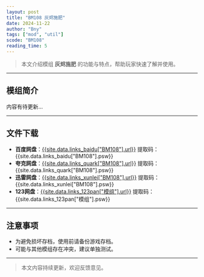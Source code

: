 ```yaml
---
layout: post
title: "BM108 灰烬施肥"
date: 2024-11-22
author: "Bny"
tags: ["mod", "util"]
scode: "BM108"
reading_time: 5
---
```


> 本文介绍模组 **灰烬施肥** 的功能与特点，帮助玩家快速了解并使用。

---

## 模组简介

内容有待更新...

---

## 文件下载
- **百度网盘**：[{{site.data.links_baidu["BM108"].url}}]({{site.data.links_baidu["BM108"].url}}) 提取码：{{site.data.links_baidu["BM108"].psw}}
- **夸克网盘**：[{{site.data.links_quark["BM108"].url}}]({{site.data.links_quark["BM108"].url}}) 提取码：{{site.data.links_quark["BM108"].psw}}
- **迅雷网盘**：[{{site.data.links_xunlei["BM108"].url}}]({{site.data.links_xunlei["BM108"].url}}) 提取码：{{site.data.links_xunlei["BM108"].psw}}
- **123网盘**：[{{site.data.links_123pan["模组"].url}}]({{site.data.links_123pan["模组"].url}}) 提取码：{{site.data.links_123pan["模组"].psw}}

---

## 注意事项
- 为避免损坏存档，使用前请备份游戏存档。
- 可能与其他模组存在冲突，建议单独测试。

---

> 本文内容持续更新，欢迎反馈意见。
